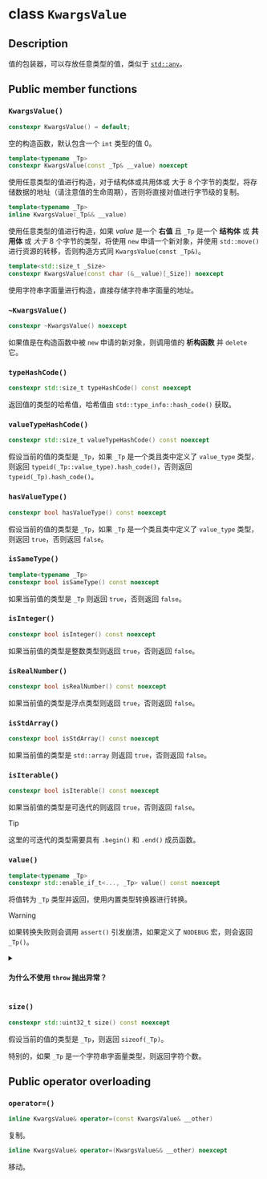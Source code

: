 # class `KwargsValue`

## Description

值的包装器，可以存放任意类型的值，类似于 [`std::any`](https://en.cppreference.com/w/cpp/utility/any)。

## Public member functions

### `KwargsValue()`

```cpp
constexpr KwargsValue() = default;
```

空的构造函数，默认包含一个 `int` 类型的值 $0$。

```cpp
template<typename _Tp>
constexpr KwargsValue(const _Tp& __value) noexcept
```

使用任意类型的值进行构造，对于结构体或共用体或 大于 $8$ 个字节的类型，将存储数据的地址（请注意值的生命周期），否则将直接对值进行字节级的复制。

```cpp
template<typename _Tp>
inline KwargsValue(_Tp&& __value)
```

使用任意类型的值进行构造，如果 $value$ 是一个 **右值** 且 `_Tp` 是一个 **结构体** 或 **共用体** 或 _大于_ $8$ 个字节的类型，将使用 `new` 申请一个新对象，并使用 `std::move()` 进行资源的转移，否则构造方式同 `KwargsValue(const _Tp&)`。

```cpp
template<std::size_t _Size>
constexpr KwargsValue(const char (&__value)[_Size]) noexcept
```

使用字符串字面量进行构造，直接存储字符串字面量的地址。

### `~KwargsValue()`

```cpp
constexpr ~KwargsValue() noexcept
```

如果值是在构造函数中被 `new` 申请的新对象，则调用值的 **析构函数** 并 `delete` 它。

### `typeHashCode()`

```cpp
constexpr std::size_t typeHashCode() const noexcept
```

返回值的类型的哈希值，哈希值由 `std::type_info::hash_code()` 获取。

### `valueTypeHashCode()`

```cpp
constexpr std::size_t valueTypeHashCode() const noexcept
```

假设当前的值的类型是 `_Tp`，如果 `_Tp` 是一个类且类中定义了 `value_type` 类型，则返回 `typeid(_Tp::value_type).hash_code()`，否则返回 `typeid(_Tp).hash_code()`。

### `hasValueType()`

```cpp
constexpr bool hasValueType() const noexcept
```

假设当前的值的类型是 `_Tp`，如果 `_Tp` 是一个类且类中定义了 `value_type` 类型，则返回 `true`，否则返回 `false`。

### `isSameType()`

```cpp
template<typename _Tp>
constexpr bool isSameType() const noexcept
```

如果当前值的类型是 `_Tp` 则返回 `true`，否则返回 `false`。

### `isInteger()`

```cpp
constexpr bool isInteger() const noexcept
```

如果当前值的类型是整数类型则返回 `true`，否则返回 `false`。

### `isRealNumber()`

```cpp
constexpr bool isRealNumber() const noexcept
```

如果当前值的类型是浮点类型则返回 `true`，否则返回 `false`。

### `isStdArray()`

```cpp
constexpr bool isStdArray() const noexcept
```

如果当前值的类型是 `std::array` 则返回 `true`，否则返回 `false`。

### `isIterable()`

```cpp
constexpr bool isIterable() const noexcept
```

如果当前值的类型是可迭代的则返回 `true`，否则返回 `false`。

> [!TIP]
> 这里的可迭代的类型需要具有 `.begin()` 和 `.end()` 成员函数。

### `value()`

```cpp
template<typename _Tp>
constexpr std::enable_if_t<..., _Tp> value() const noexcept
```

将值转为 `_Tp` 类型并返回，使用内置类型转换器进行转换。

> [!WARNING]
> 如果转换失败则会调用 `assert()` 引发崩溃，如果定义了 `NODEBUG` 宏，则会返回 `_Tp()`。

<details>
    <summary>
        <h4>
            为什么不使用 <code>throw</code> 抛出异常？
        </h4>
    </summary>

在 `constexpr` 修饰的函数中，在满足条件时会在编译期执行，而 `throw` 是运行期的指令。

</details>

### `size()`

```cpp
constexpr std::uint32_t size() const noexcept
```

假设当前的值的类型是 `_Tp`，则返回 `sizeof(_Tp)`。

特别的，如果 `_Tp` 是一个字符串字面量类型，则返回字符个数。

## Public operator overloading

### `operator=()`

```cpp
inline KwargsValue& operator=(const KwargsValue& __other)
```

复制。

```cpp
inline KwargsValue& operator=(KwargsValue&& __other) noexcept
```

移动。